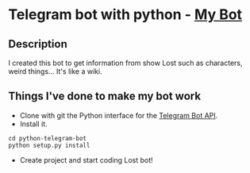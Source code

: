 # Telegram bot with python - [My Bot](http://telegram.me/Lost815Bot) 

## Description 
I created this bot to get information from show Lost such as characters, weird things... It's like a wiki. 

## Things I've done to make my bot work
* Clone with git the Python interface for the [Telegram Bot API](https://github.com/python-telegram-bot/python-telegram-bot). 
* Install it. 
```
cd python-telegram-bot
python setup.py install
````
* Create project and start coding Lost bot! 
